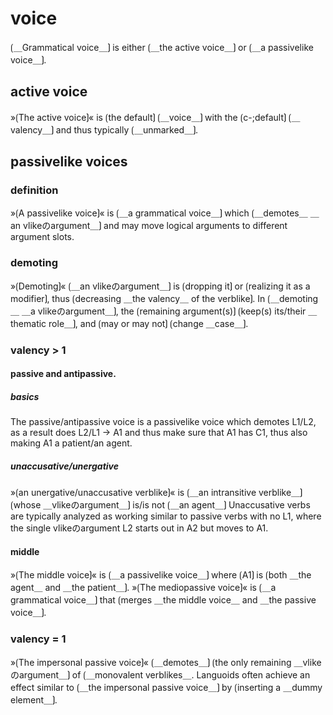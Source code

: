 # voice

⟮＿Grammatical voice＿⟯ is either ⟮＿the active voice＿⟯ or ⟮＿a passivelike voice＿⟯.

## active voice

»⟮The active voice⟯« is ⟮the default⟯ ⟮＿voice＿⟯ with the ⟮c-;default⟯ ⟮＿valency＿⟯ and thus typically ⟮＿unmarked＿⟯.

## passivelike voices

### definition

»⟮A passivelike voice⟯« is ⟮＿a grammatical voice＿⟯ which ⟮＿demotes＿ ＿an vlikeのargument＿⟯ and may move logical arguments to different argument slots.

### demoting

»⟮Demoting⟯« ⟮＿an vlikeのargument＿⟯ is ⟮dropping it⟯ or ⟮realizing it as a modifier⟯, thus ⟮decreasing ＿the valency＿ of the verblike⟯.
In ⟮＿demoting＿ ＿a vlikeのargument＿⟯, the ⟮remaining argument(s)⟯ ⟮keep(s) its/their ＿thematic role＿⟯, and ⟮may or may not⟯ ⟮change ＿case＿⟯.

### valency > 1

#### passive and antipassive.

##### basics

The passive/antipassive voice is a passivelike voice which demotes L1/L2, as a result does L2/L1 → A1 and thus make sure that A1 has C1, thus also making A1 a patient/an agent.

##### unaccusative/unergative

»⟮an unergative/unaccusative verblike⟯« is ⟮＿an intransitive verblike＿⟯ ⟮whose ＿vlikeのargument＿⟯ is/is not ⟮＿an agent＿⟯ 
Unaccusative verbs are typically analyzed as working similar to passive verbs with no L1, where the single vlikeのargument L2 starts out in A2 but moves to A1.

#### middle

»⟮The middle voice⟯« is ⟮＿a passivelike voice＿⟯ where ⟮A1⟯ is ⟮both ＿the agent＿ and ＿the patient＿⟯.
»⟮The mediopassive voice⟯« is ⟮＿a grammatical voice＿⟯ that ⟮merges ＿the middle voice＿ and ＿the passive voice＿⟯.

### valency = 1

»⟮The impersonal passive voice⟯« ⟮＿demotes＿⟯ ⟮the only remaining ＿vlikeのargument＿⟯ of ⟮＿monovalent verblikes＿.
Languoids often achieve an effect similar to ⟮＿the impersonal passive voice＿⟯ by ⟮inserting a ＿dummy element＿⟯.